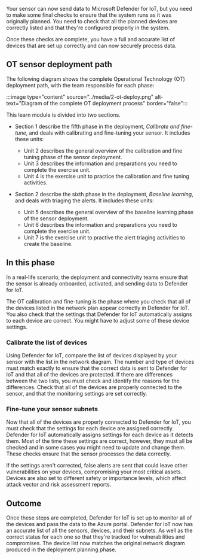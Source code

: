 Your sensor can now send data to Microsoft Defender for IoT, but you need to make some final checks to ensure that the system runs as it was originally planned. You need to check that all the planned devices are correctly listed and that they're configured properly in the system. 

Once these checks are complete, you have a full and accurate list of devices that are set up correctly and can now securely process data.

## OT sensor deployment path

The following diagram shows the complete Operational Technology (OT) deployment path, with the team responsible for each phase:
<!-- change the image, remove ends-->
:::image type="content" source="../media/2-ot-deploy.png" alt-text="Diagram of the complete OT deployment process" border="false":::

This learn module is divided into two sections.

- Section 1 describe the fifth phase in the deployment, *Calibrate and fine-tune*, and deals with calibrating and fine-tuning your sensor. It includes these units:
    - Unit 2 describes the general overview of the calibration and fine tuning phase of the sensor deployment.
    - Unit 3 describes the information and preparations you need to complete the exercise unit.
    - Unit 4 is the exercise unit to practice the calibration and fine tuning activities.

- Section 2 describe the sixth phase in the deployment, *Baseline learning*, and deals with triaging the alerts. It includes these units:
    - Unit 5 describes the general overview of the baseline learning phase of the sensor deployment.
    - Unit 6 describes the information and preparations you need to complete the exercise unit.
    - Unit 7 is the exercise unit to practive the alert triaging activities to create the baseline.

## In this phase

In a real-life scenario, the deployment and connectivity teams ensure that the sensor is already onboarded, activated, and sending data to Defender for IoT.

The OT calibration and fine-tuning is the phase where you check that all of the devices listed in the network plan appear correctly in Defender for IoT. You also check that the settings that Defender for IoT automatically assigns to each device are correct. You might have to adjust some of these device settings.

### Calibrate the list of devices

Using Defender for IoT, compare the list of devices displayed by your sensor with the list in the network diagram. The number and type of devices must match exactly to ensure that the correct data is sent to Defender for IoT and that all of the devices are protected. If there are differences between the two lists, you must check and identify the reasons for the differences. Check that all of the devices are properly connected to the sensor, and that the monitoring settings are set correctly.

### Fine-tune your sensor subnets

Now that all of the devices are properly connected to Defender for IoT, you must check that the settings for each device are assigned correctly. Defender for IoT automatically assigns settings for each device as it detects them. Most of the time these settings are correct, however, they must all be checked and in some cases you might need to update and change them. These checks ensure that the sensor processes the data correctly.

If the settings aren't corrected, false alerts are sent that could leave other vulnerabilities on your devices, compromising your most critical assets. Devices are also set to different safety or importance levels, which affect attack vector and risk assessment reports.

## Outcome

Once these steps are completed, Defender for IoT is set up to monitor all of the devices and pass the data to the Azure portal. Defender for IoT now has an accurate list of all the sensors, devices, and their subnets. As well as the correct status for each one so that they're tracked for vulnerabilities and compromises. The device list now matches the original network diagram produced in the deployment planning phase.
